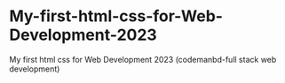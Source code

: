 # My-first-html-css-for-Web-Development-2023
My first html css for Web Development 2023
(codemanbd-full stack web development)
